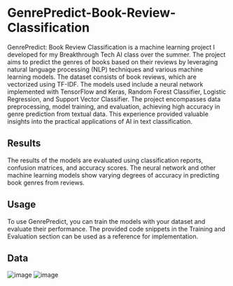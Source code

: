 # GenrePredict-Book-Review-Classification


GenrePredict: Book Review Classification is a machine learning project I developed for my Breakthrough Tech AI class over the summer. The project aims to predict the genres of books based on their reviews by leveraging natural language processing (NLP) techniques and various machine learning models. The dataset consists of book reviews, which are vectorized using TF-IDF. The models used include a neural network implemented with TensorFlow and Keras, Random Forest Classifier, Logistic Regression, and Support Vector Classifier. The project encompasses data preprocessing, model training, and evaluation, achieving high accuracy in genre prediction from textual data. This experience provided valuable insights into the practical applications of AI in text classification.

## Results
The results of the models are evaluated using classification reports, confusion matrices, and accuracy scores. The neural network and other machine learning models show varying degrees of accuracy in predicting book genres from reviews.

## Usage
To use GenrePredict, you can train the models with your dataset and evaluate their performance. The provided code snippets in the Training and Evaluation section can be used as a reference for implementation.

## Data
![image](https://github.com/user-attachments/assets/ce3c7031-11d7-4610-b257-63d8cb4c3645)
![image](https://github.com/user-attachments/assets/dd3884ce-08b6-444f-a4d6-e13597914777)

